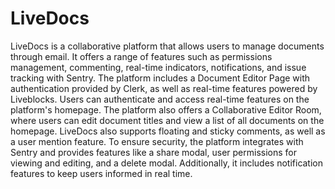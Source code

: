 
<h1>LiveDocs</h1> 
LiveDocs is a collaborative platform that allows users to manage documents through email. It offers a range of features such as permissions management, commenting, real-time indicators, notifications, and issue tracking with Sentry. The platform includes a Document Editor Page with authentication provided by Clerk, as well as real-time features powered by Liveblocks. Users can authenticate and access real-time features on the platform's homepage. The platform also offers a Collaborative Editor Room, where users can edit document titles and view a list of all documents on the homepage. LiveDocs also supports floating and sticky comments, as well as a user mention feature. To ensure security, the platform integrates with Sentry and provides features like a share modal, user permissions for viewing and editing, and a delete modal. Additionally, it includes notification features to keep users informed in real time.
